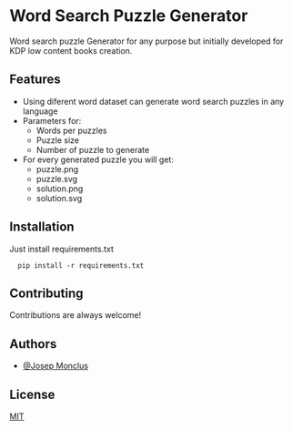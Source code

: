 
# Word Search Puzzle Generator

Word search puzzle Generator for any purpose but initially developed for KDP low content books creation.


## Features

- Using diferent word dataset can generate word search puzzles in any language
- Parameters for:
    - Words per puzzles
    - Puzzle size
    - Number of puzzle to generate
- For every generated puzzle you will get:
    - puzzle.png
    - puzzle.svg
    - solution.png
    - solution.svg


## Installation

Just install requirements.txt 

```
  pip install -r requirements.txt
```

    
## Contributing

Contributions are always welcome!


## Authors

- [@Josep Monclus](https://www.github.com/josepmonclus)


## License

[MIT](https://choosealicense.com/licenses/mit/)

